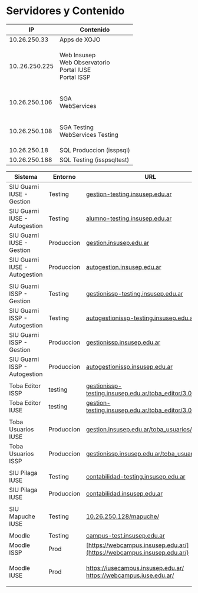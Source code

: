 # Servidores y Contenido



| IP             | Contenido                                                            |
| -------------- | -------------------------------------------------------------------- |
| 10.26.250.33   | Apps de XOJO                                                         |
| 10..26.250.225 | <p>Web Insusep<br>Web Observatorio<br>Portal IUSE<br>Portal ISSP</p> |
| 10.26.250.106  | <p>SGA<br>WebServices </p>                                           |
| 10.26.250.108  | <p>SGA Testing<br>WebServices Testing</p>                            |
| 10.26.250.18   | SQL Produccion (isspsql)                                             |
| 10.26.250.188  | SQL Testing (isspsqltest)                                            |



| Sistema                       | Entorno    | URL                                                                                                                                                                       |
| ----------------------------- | ---------- | ------------------------------------------------------------------------------------------------------------------------------------------------------------------------- |
| SIU Guarni IUSE - Gestion     | Testing    | [gestion-testing.insusep.edu.ar](http://gestion-testing.insusep.edu.ar/)                                                                                                  |
| SIU Guarni IUSE - Autogestion | Testing    | [alumno-testing.insusep.edu.ar](http://alumno-testing.insusep.edu.ar/)                                                                                                    |
| SIU Guarni IUSE - Gestion     | Produccion | [gestion.insusep.edu.ar](http://gestion.insusep.edu.ar/)                                                                                                                  |
| SIU Guarni IUSE - Autogestion | Produccion | [autogestion.insusep.edu.ar](http://autogestion.insusep.edu.ar/)                                                                                                          |
|                               |            |                                                                                                                                                                           |
| SIU Guarni ISSP - Gestion     | Testing    | [gestionissp-testing.insusep.edu.ar](http://gestionissp-testing.insusep.edu.ar/)                                                                                          |
| SIU Guarni ISSP - Autogestion | Testing    | [autogestionissp-testing.insusep.edu.ar](http://autogestionissp-testing.insusep.edu.ar/)                                                                                  |
| SIU Guarni ISSP - Gestion     | Produccion | [gestionissp.insusep.edu.ar](http://gestionissp.insusep.edu.ar/)                                                                                                          |
| SIU Guarni ISSP - Autogestion | Produccion | [autogestionissp.insusep.edu.ar](http://autogestionissp.insusep.edu.ar/)                                                                                                  |
|                               |            |                                                                                                                                                                           |
| Toba Editor ISSP              | testing    | [gestionissp-testing.insusep.edu.ar/toba\_editor/3.0/](http://gestionissp-testing.insusep.edu.ar/toba\_editor/3.0/)                                                       |
| Toba Editor IUSE              | testing    | [gestion-testing.insusep.edu.ar/toba\_editor/3.0/](http://gestion-testing.insusep.edu.ar/toba\_editor/3.0/)                                                               |
|                               |            |                                                                                                                                                                           |
| Toba Usuarios IUSE            | Produccion | [gestion.insusep.edu.ar/toba\_usuarios/3.0/](http://gestion.insusep.edu.ar/toba\_usuarios/3.0/)                                                                           |
| Toba Usuarios ISSP            | Produccion | [gestionissp.insusep.edu.ar/toba\_usuarios/3.0/](http://gestionissp.insusep.edu.ar/toba\_usuarios/3.0/)                                                                   |
|                               |            |                                                                                                                                                                           |
| SIU Pilaga  IUSE              | Testing    | [contabilidad-testing.insusep.edu.ar](http://contabilidad-testing.insusep.edu.ar/)                                                                                        |
| SIU Pilaga  IUSE              | Produccion | [contabilidad.insusep.edu.ar](http://contabilidad.insusep.edu.ar/)                                                                                                        |
|                               |            |                                                                                                                                                                           |
| SIU Mapuche IUSE              | Testing    | [10.26.250.128/mapuche/](http://10.26.250.128/mapuche/)                                                                                                                   |
|                               |            |                                                                                                                                                                           |
| Moodle                        | Testing    | [campus-test.insusep.edu.ar](http://campus-test.insusep.edu.ar/)                                                                                                          |
| Moodle ISSP                   | Prod       | [https://webcampus.insusep.edu.ar/](https://webcampus.insusep.edu.ar/)                                                                                                    |
| Moodle IUSE                   | Prod       | <p><a href="https://iusecampus.insusep.edu.ar/">https://iusecampus.insusep.edu.ar/</a><br><a href="https://webcampus.iuse.edu.ar/">https://webcampus.iuse.edu.ar/</a></p> |
